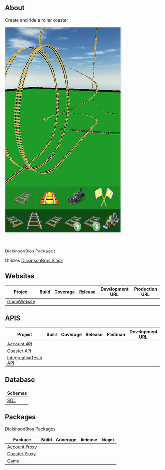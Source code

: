 <h2>About</h2>
Create and ride a roller coaster

![Alt text](https://raw.githubusercontent.com/msdickinson/RollerCoaster/master/Tracks.png)

<br/>

DickinsonBros Packages



Utilizes [DickinsonBros Stack](https://github.com/msdickinson/DickinsonBros)

<h2>Websites</h2>

| Project  | Build | Coverage | Release | Development URL | Production URL |
| ------------- | ------------- | ------------- | ------------- | ------------- |------------- |
| [GameWebsite](https://github.com/msdickinson/RollerCoaster.Game)   |  |  |  |  |  |  |

<h2>APIS</h2>

| Project  | Build | Coverage | Release | Postman | Development URL | Production URL |
| ------------- | ------------- | ------------- | ------------- | ------------- | ------------- |------------- |
| [Account API](https://github.com/msdickinson/DickinsonBros.Encryption.AES) |  |  |  |  |  |  |
| [Coaster API](https://github.com/msdickinson/DickinsonBros.DataTable)   |  |  |  |  |  |  |  |
| [IntegreationTests API](https://github.com/msdickinson/RollerCoaster.swaggerGame)   |  |  |  |  |   |   |

<h2>Database</h2>

| Schemas |
| ------------- |
| [SQL](https://github.com/msdickinson/RollerCoaster.Game) |

<h2>Packages</h2>

 [DickinsonBros Packages](https://github.com/msdickinson/DickinsonBros)

| Package  | Build | Coverage | Release | Nuget |
| ------------- | ------------- | ------------- | ------------- | ------------- |
| [Account.Proxy](https://github.com/msdickinson/DickinsonBros.Encryption.AES) |  |  |  |  |
| [Coaster.Proxy](https://github.com/msdickinson/DickinsonBros.DataTable)   |  |  |  |  |
| [Game](https://github.com/msdickinson/RollerCoaster.Game)   |  |  |  |  |
